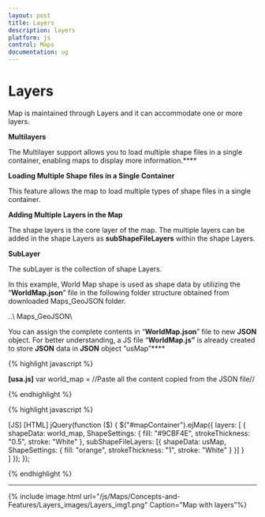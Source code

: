 ```yaml
---
layout: post
title: Layers
description: layers
platform: js
control: Maps
documentation: ug
---
```


# Layers

Map is maintained through Layers and it can accommodate one or more layers.

**Multilayers**

The Multilayer support allows you to load multiple shape files in a single container, enabling maps to display more information.****

**Loading Multiple Shape files in a Single Container**

This feature allows the map to load multiple types of shape files in a single container.

**Adding Multiple Layers in the Map** 

The shape layers is the core layer of the map. The multiple layers can be added in the shape Layers as **subShapeFileLayers** within the shape Layers.

**SubLayer**

The subLayer is the collection of shape Layers. 

In this example, World Map shape is used as shape data by utilizing the “**WorldMap.json**” file in the following folder structure obtained from downloaded Maps_GeoJSON folder.

..\ Maps_GeoJSON\

You can assign the complete contents in “**WorldMap.json**” file to new **JSON** object. For better understanding, a JS file “**WorldMap.js”** is already created to store **JSON** data in **JSON** object “usMap”****

{% highlight javascript %}

**[usa.js]**
var world_map = //Paste all the content copied from the JSON file// 


{% endhighlight %}

{% highlight javascript %}

[JS]
[HTML]
jQuery(function ($) {
            $("#mapContainer").ejMap({
                layers: [
                    {
                        shapeData: world_map,
                        ShapeSettings: {
                            fill: "#9CBF4E",
                            strokeThickness: "0.5",
                            stroke: "White"
                        },
                        subShapeFileLayers: [{
                            shapeData: usMap,
                            ShapeSettings: {
                                fill: "orange",
                                strokeThickness: "1",
                                stroke: "White"
                            }
                        }]
                    }                
                ]
            });
        }); 


{% endhighlight %}

****

{% include image.html url="/js/Maps/Concepts-and-Features/Layers_images/Layers_img1.png" Caption="Map with layers"%}

